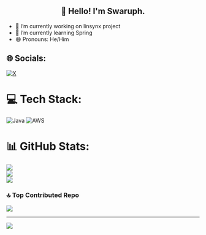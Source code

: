 <h2 align="center">👋 Hello! I'm Swaruph.</h2>

- 🔭 I’m currently working on linsynx project <br>
- 🌱 I’m currently learning Spring <br>
- 😄 Pronouns: He/Him <br>


## 🌐 Socials:
[![X](https://img.shields.io/badge/X-black.svg?logo=X&logoColor=white)](https://x.com/swaruph4) 

# 💻 Tech Stack:
![Java](https://img.shields.io/badge/java-%23ED8B00.svg?style=for-the-badge&logo=openjdk&logoColor=white) ![AWS](https://img.shields.io/badge/AWS-%23FF9900.svg?style=for-the-badge&logo=amazon-aws&logoColor=white)
# 📊 GitHub Stats:
![](https://github-readme-stats.vercel.app/api?username=kjswaruph&theme=tokyonight&hide_border=false&include_all_commits=true&count_private=false)<br/>
![](https://github-readme-streak-stats.herokuapp.com/?user=kjswaruph&theme=tokyonight&hide_border=false)<br/>
![](https://github-readme-stats.vercel.app/api/top-langs/?username=kjswaruph&theme=tokyonight&hide_border=false&include_all_commits=true&count_private=false&layout=compact)

### 🔝 Top Contributed Repo
![](https://github-contributor-stats.vercel.app/api?username=kjswaruph&limit=5&theme=dark&combine_all_yearly_contributions=true)

---
[![](https://visitcount.itsvg.in/api?id=kjswaruph&icon=0&color=0)](https://visitcount.itsvg.in)

<!-- Proudly created with GPRM ( https://gprm.itsvg.in ) -->
